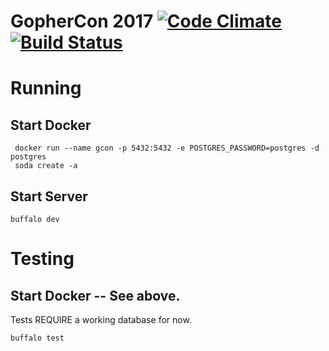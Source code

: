 # GopherCon 2017 [![Code Climate](https://codeclimate.com/github/gopheracademy/gcon/badges/gpa.svg)](https://codeclimate.com/github/gopheracademy/gcon) [![Build Status](https://travis-ci.org/gopheracademy/gcon.svg?branch=master)](https://travis-ci.org/gopheracademy/gcon)

# Running

## Start Docker

	 docker run --name gcon -p 5432:5432 -e POSTGRES_PASSWORD=postgres -d postgres
	 soda create -a

## Start Server

	buffalo dev

# Testing

## Start Docker -- See above.  

Tests REQUIRE a working database for now.

	buffalo test
